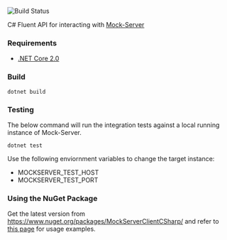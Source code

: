![Build Status](https://travis-ci.org/picadoh/mockserver-client-csharp.svg?branch=master)

C# Fluent API for interacting with [Mock-Server](http://www.mock-server.com/)

### Requirements

- [.NET Core 2.0](https://www.microsoft.com/net/download/core)

### Build

    dotnet build

### Testing

The below command will run the integration tests against a local running instance of Mock-Server.

    dotnet test

Use the following enviornment variables to change the target instance:

- MOCKSERVER\_TEST\_HOST
- MOCKSERVER\_TEST\_PORT

### Using the NuGet Package

Get the latest version from https://www.nuget.org/packages/MockServerClientCSharp/ and refer to [this page](docs/Samples.md) for usage examples.
